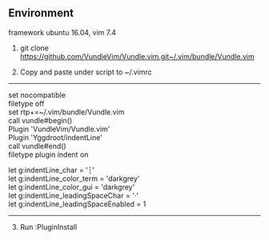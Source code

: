 ## Environment

framework ubuntu 16.04, vim 7.4

1. git clone https://github.com/VundleVim/Vundle.vim.git~/.vim/bundle/Vundle.vim

2. Copy and paste under script to ~/.vimrc

-------------------------------------

set nocompatible     
filetype off     
set rtp+=~/.vim/bundle/Vundle.vim     
call vundle#begin()     
Plugin 'VundleVim/Vundle.vim'     
Plugin 'Yggdroot/indentLine'     
call vundle#end()            
filetype plugin indent on     

let g:indentLine_char = '┆'     
let g:indentLine_color_term = 'darkgrey'     
let g:indentLine_color_gui = 'darkgrey'     
let g:indentLine_leadingSpaceChar = '·'     
let g:indentLine_leadingSpaceEnabled  = 1     

-------------------------------------

3. Run :PluginInstall
